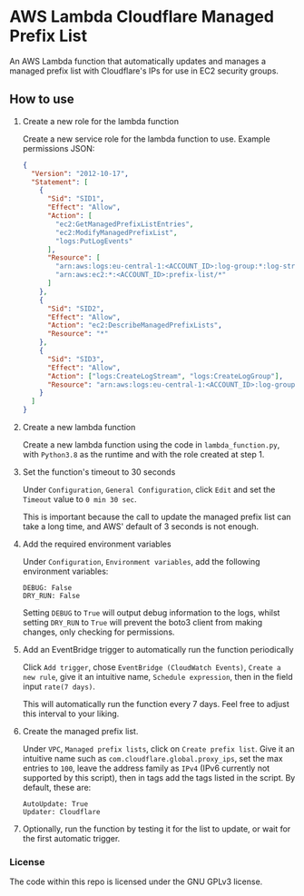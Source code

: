 # AWS Lambda Cloudflare Managed Prefix List

An AWS Lambda function that automatically updates and manages a managed prefix list with Cloudflare's IPs for use in EC2 security groups.

## How to use

1. Create a new role for the lambda function

   Create a new service role for the lambda function to use. Example permissions JSON:

   ```json
   {
     "Version": "2012-10-17",
     "Statement": [
       {
         "Sid": "SID1",
         "Effect": "Allow",
         "Action": [
           "ec2:GetManagedPrefixListEntries",
           "ec2:ModifyManagedPrefixList",
           "logs:PutLogEvents"
         ],
         "Resource": [
           "arn:aws:logs:eu-central-1:<ACCOUNT_ID>:log-group:*:log-stream:*",
           "arn:aws:ec2:*:<ACCOUNT_ID>:prefix-list/*"
         ]
       },
       {
         "Sid": "SID2",
         "Effect": "Allow",
         "Action": "ec2:DescribeManagedPrefixLists",
         "Resource": "*"
       },
       {
         "Sid": "SID3",
         "Effect": "Allow",
         "Action": ["logs:CreateLogStream", "logs:CreateLogGroup"],
         "Resource": "arn:aws:logs:eu-central-1:<ACCOUNT_ID>:log-group:*"
       }
     ]
   }
   ```

2. Create a new lambda function

   Create a new lambda function using the code in `lambda_function.py`, with `Python3.8` as the runtime and with the role created at step 1.

3. Set the function's timeout to 30 seconds

   Under `Configuration`, `General Configuration`, click `Edit` and set the `Timeout` value to `0 min 30 sec`.

   This is important because the call to update the managed prefix list can take a long time, and AWS' default of 3 seconds is not enough.

4. Add the required environment variables

   Under `Configuration`, `Environment variables`, add the following environment variables:

   ```
   DEBUG: False
   DRY_RUN: False
   ```

   Setting `DEBUG` to `True` will output debug information to the logs, whilst setting `DRY_RUN` to `True` will prevent the boto3 client from making changes, only checking for permissions.

5. Add an EventBridge trigger to automatically run the function periodically

   Click `Add trigger`, chose `EventBridge (CloudWatch Events)`, `Create a new rule`, give it an intuitive name, `Schedule expression`, then in the field input `rate(7 days)`.

   This will automatically run the function every 7 days. Feel free to adjust this interval to your liking.

6. Create the managed prefix list.

   Under `VPC`, `Managed prefix lists`, click on `Create prefix list`. Give it an intuitive name such as `com.cloudflare.global.proxy_ips`, set the max entries to `100`, leave the address family as `IPv4` (IPv6 currently not supported by this script), then in tags add the tags listed in the script. By default, these are:

   ```
   AutoUpdate: True
   Updater: Cloudflare
   ```

7. Optionally, run the function by testing it for the list to update, or wait for the first automatic trigger.

### License

The code within this repo is licensed under the GNU GPLv3 license.

